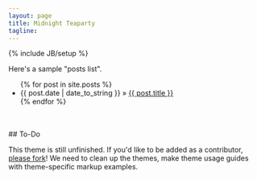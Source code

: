 ```yaml
---
layout: page
title: Midnight Teaparty
tagline:
---
```

{% include JB/setup %}


Here's a sample "posts list".

<ul class="posts">
  {% for post in site.posts %}
    <li><span>{{ post.date | date_to_string }}</span> &raquo; <a href="{{ BASE_PATH }}{{ post.url }}">{{ post.title }}</a></li>
  {% endfor %}
</ul>


<br/>
<br/>
## To-Do

This theme is still unfinished. If you'd like to be added as a contributor, [please fork](http://github.com/thebadhatter/thebaddesthat)!
We need to clean up the themes, make theme usage guides with theme-specific markup examples.


